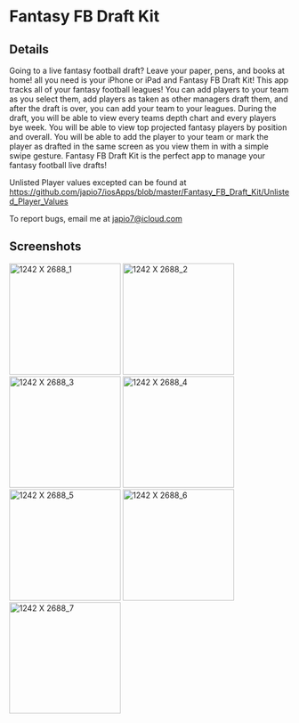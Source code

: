 # Fantasy FB Draft Kit

## Details
Going to a live fantasy football draft? Leave your paper, pens, and books at home! all you need is your iPhone or iPad and Fantasy FB Draft
Kit! This app tracks all of your fantasy football leagues! You can add players to your team as you select them, add players as taken as other
managers draft them, and after the draft is over, you can add your team to your leagues. During the draft, you will be able to view every teams
depth chart and every players bye week. You will be able to view top projected fantasy players by position and overall. You will be able to add
the player to your team or mark the player as drafted in the same screen as you view them in with a simple swipe gesture. Fantasy FB Draft Kit
is the perfect app to manage your fantasy football live drafts!

Unlisted Player values excepted can be found at https://github.com/japio7/iosApps/blob/master/Fantasy_FB_Draft_Kit/Unlisted_Player_Values

To report bugs, email me at japio7@icloud.com

## Screenshots
<img width="200" alt="1242 X 2688_1" src="https://user-images.githubusercontent.com/39530089/187095096-7d531921-c64c-443a-b8e5-aeb4ff9bb935.png"> <img width="200" alt="1242 X 2688_2" src="https://user-images.githubusercontent.com/39530089/187095110-62d5d5c4-0b8b-4a03-b803-2d3723c427c9.png"> <img width="200" alt="1242 X 2688_3" src="https://user-images.githubusercontent.com/39530089/187095123-83e48d2a-6b81-417e-a1b9-9f4a28d3841f.png"> <img width="200" alt="1242 X 2688_4" src="https://user-images.githubusercontent.com/39530089/187095140-5f6fce9f-e13c-4385-a117-14679a49e0ef.png"> <img width="200" alt="1242 X 2688_5" src="https://user-images.githubusercontent.com/39530089/187095159-7e437d0a-259a-4dc7-b712-ffe6d475575e.png"> <img width="200" alt="1242 X 2688_6" src="https://user-images.githubusercontent.com/39530089/187095178-e6c65347-4a1d-4ab9-94fc-c12e9c68a765.png"> <img width="200" alt="1242 X 2688_7" src="https://user-images.githubusercontent.com/39530089/187095190-89930d15-e1db-43c6-a431-7cc134b310cf.png">
